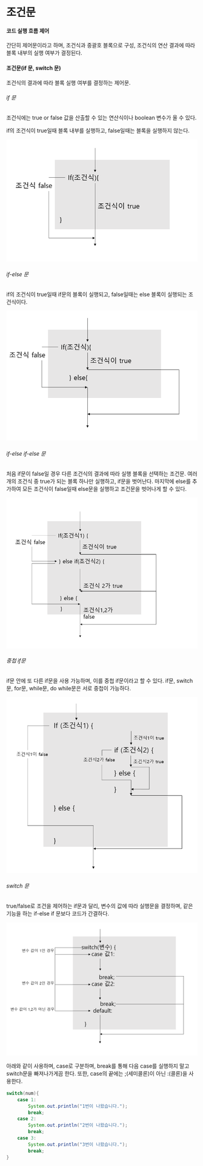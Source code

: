 # 조건문

#### 코드 실행 흐름 제어

간단히 제어문이라고 하며, 조건식과 중괄호 블록으로 구성, 조건식의 연산 결과에 따라 블록 내부의 실행 여부가 결정된다.



#### 조건문(if 문, switch 문)

조건식의 결과에 따라 블록 실행 여부를 결정하는 제어문.



###### if 문

조건식에는 true or false 값을 산출할 수 있는 연산식이나 boolean 변수가 올 수 있다.

if의 조건식이 true일때 블록 내부를 실행하고, false일때는 블록을 실행하지 않는다.

<img src="./img/img1.png">



###### if-else 문

if의 조건식이 true일때 if문의 블록이 실행되고, false일때는 else 블록이 실행되는 조건식이다. 

<img src="./img/img2.png">

###### if-else if-else 문

처음 if문이 false일 경우 다른 조건식의 결과에 따라 실행 블록을 선택하는 조건문. 여러개의 조건식 중  true가 되는 블록 하나만 실행하고, if문을 벗어난다. 
마지막에 else를 추가하여 모든 조건식이 false일때 else문을 실행하고 조건문을 벗어나게 할 수 있다.

<img src="./img/img3.png">

###### 중첩 if문

if문 안에 또 다른 if문을 사용 가능하며, 이를 중첩 if문이라고 할 수 있다. if문, switch문, for문, while문, do while문은 서로 중첩이 가능하다.

<img src="./img/img4.png">



###### switch 문

true/false로 조건을 제어하는 if문과 달리, 변수의 값에 따라 실행문을 결정하며, 같은 기능을 하는 if-else if 문보다 코드가 간결하다.

<img src="./img/img5.png">

아래와 같이 사용하며, case로 구분하며, break를 통해 다음 case를 실행하지 말고 switch문을 빠져나가게끔 한다. 또한, case의 끝에는 ;(세미콜론)이 아닌 :(콜론)을 사용한다.

````java
switch(num){
    case 1:
        System.out.println("1번이 나왔습니다.");
        break;
    case 2:
        System.out.println("2번이 나왔습니다.");
        break;
    case 3:
        System.out.println("3번이 나왔습니다.");
    	break;
}
````




